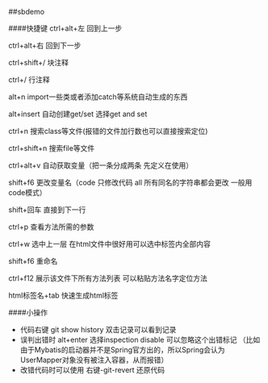 ##sbdemo

####快捷键
ctrl+alt+左 回到上一步

ctrl+alt+右 回到下一步

ctrl+shift+/ 块注释

ctrl+/ 行注释

alt+n import一些类或者添加catch等系统自动生成的东西

alt+insert 自动创建get/set 选择get and set

ctrl+n 搜索class等文件(报错的文件加行数也可以直接搜索定位)

ctrl+shift+n 搜索file等文件

ctrl+alt+v 自动获取变量（把一条分成两条 先定义在使用）

shift+f6 更改变量名（code 只修改代码 all 所有同名的字符串都会更改 一般用code模式）

shift+回车 直接到下一行

ctrl+p 查看方法所需的参数

ctrl+w 选中上一层 在html文件中很好用可以选中标签内全部内容

shift+f6 重命名

ctrl+f12 展示该文件下所有方法列表 可以粘贴方法名字定位方法

html标签名+tab 快速生成html标签

####小操作
- 代码右键 git show history 双击记录可以看到记录
- 误判出错时 alt+enter 选择inspection disable 可以忽略这个出错标记
（比如由于Mybatis的启动器并不是Spring官方出的，所以Spring会认为UserMapper对象没有被注入容器，从而报错）
- 改错代码时可以使用 右键-git-revert 还原代码